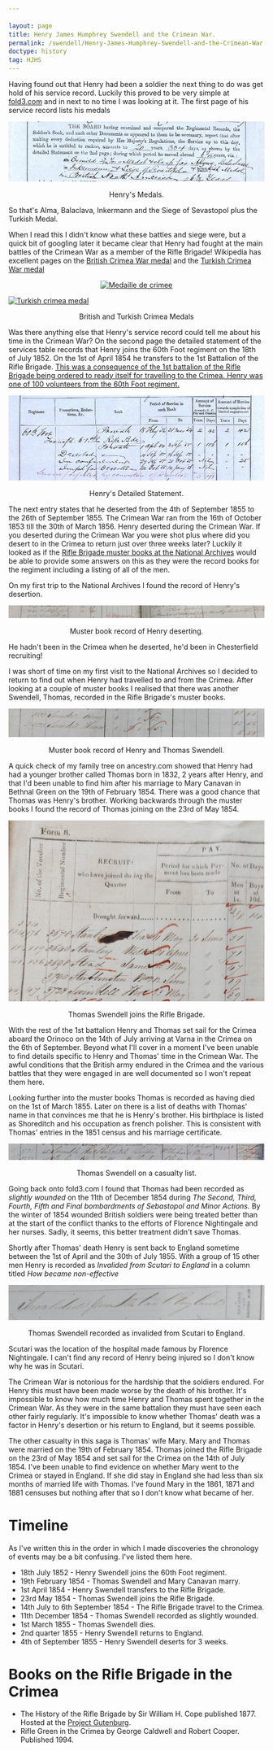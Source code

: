 ```yaml
---

layout: page
title: Henry James Humphrey Swendell and the Crimean War.
permalink: /swendell/Henry-James-Humphrey-Swendell-and-the-Crimean-War
doctype: history
tag: HJHS
---
```


Having found out that Henry had been a soldier the next thing to do was get hold of his service record. Luckily this proved to be very simple at <a href="fold3.com">fold3.com</a> and in next to no time I was looking at it. The first page of his service record lists his medals

<p align="center">
<img src="/images/HJHSMedals.png" alt="Medals recorded in Henry's service record.">
</p>
<p align="center">
Henry's Medals.
</p>

So that's Alma, Balaclava, Inkermann and the Siege of Sevastopol plus the Turkish Medal.

When I read this I didn't know what these battles and siege were, but a quick bit of googling later it became clear that Henry had fought at the main battles of the Crimean War as a member of the Rifle Brigade! Wikipedia has excellent pages on the <a href="https://en.wikipedia.org/wiki/Crimea_Medal">British Crimea War medal</a> and the <a href="https://en.wikipedia.org/wiki/Turkish_Crimea_Medal">Turkish Crimea War medal</a>


<p align="center">
<a title="NBK, CC BY-SA 3.0 &lt;https://creativecommons.org/licenses/by-sa/3.0&gt;, via Wikimedia Commons" href="https://commons.wikimedia.org/wiki/File:Medaille_de_crimee.jpg"><img width="256" alt="Medaille de crimee" src="https://upload.wikimedia.org/wikipedia/commons/thumb/c/cf/Medaille_de_crimee.jpg/256px-Medaille_de_crimee.jpg"></a>

<a title="See page for author, Public domain, via Wikimedia Commons" href="https://commons.wikimedia.org/wiki/File:Turkish_crimea_medal.jpg"><img width="256" alt="Turkish crimea medal" src="https://upload.wikimedia.org/wikipedia/commons/thumb/7/76/Turkish_crimea_medal.jpg/256px-Turkish_crimea_medal.jpg"></a>
</p>

<p align="center">
British and Turkish Crimea Medals
</p>

Was there anything else that Henry's service record could tell me about his time in the Crimean War? On the second page the detailed statement of the services table records that Henry joins the 60th Foot regiment on the 18th of July 1852. On the 1st of April 1854 he transfers to the 1st Battalion of the Rifle Brigade. <a href="https://www.gutenberg.org/files/60048/60048-h/60048-h.htm#CHAPTER_X">This was a consequence of the 1st battalion of the Rifle Brigade being ordered to ready itself for travelling to the Crimea. Henry was one of 100 volunteers from the 60th Foot regiment.</a>

<p align="center">
<img src="/images/HJHSDetailedStatement.png" alt="Detailed statement recorded in Henry's service record.">
</p>
<p align="center">
Henry's Detailed Statement.
</p>

The next entry states that he deserted from the 4th of September 1855 to the 26th of September 1855. The Crimean War ran from the 16th of October 1853 till the 30th of March 1856. Henry deserted during the Crimean War. If you deserted during the Crimean War you were shot plus where did you desert to in the Crimea to return just over three weeks later? Luckily it looked as if the <a href="https://discovery.nationalarchives.gov.uk/details/r/C2469924">Rifle Brigade muster books at the National Archives</a> would be able to provide some answers on this as they were the record books for the regiment including a listing of all of the men.

On my first trip to the National Archives I found the record of Henry's desertion.

<p align="center">
<img src="/images/HJHSDesertionRecord.jpg" alt="Record of Henry deserting.">
</p>
<p align="center">
Muster book record of Henry deserting.
</p>

He hadn't been in the Crimea when he deserted, he'd been in Chesterfield recruiting!

I was short of time on my first visit to the National Archives so I decided to return to find out when Henry had travelled to and from the Crimea. After looking at a couple of muster books I realised that there was another Swendell, Thomas, recorded in the Rifle Brigade's muster books.

<p align="center">
<img src="/images/HJHSAndThomas.jpg" alt="Record of Henry and Thomas Swendell in the Rifle Brigade's muster books.">
</p>
<p align="center">
Muster book record of Henry and Thomas Swendell.
</p>

A quick check of my family tree on ancestry.com showed that Henry had had a younger brother called Thomas born in 1832, 2 years after Henry, and that I'd been unable to find him after his marriage to Mary Canavan in Bethnal Green on the 19th of February 1854. There was a good chance that Thomas was Henry's brother. Working backwards through the muster books I found the record of Thomas joining on the 23rd of May 1854.

<p align="center">
<img src="/images/HJHSThomasJoinsRifleBrigade.jpg" alt="Thomas Swendell joins the Rifle Brigade as reported in the muster books.">
</p>
<p align="center">
Thomas Swendell joins the Rifle Brigade.
</p>

With the rest of the 1st battalion Henry and Thomas set sail for the Crimea aboard the Orinoco on the 14th of July arriving at Varna in the Crimea on the 6th of September. Beyond what I'll cover in a moment I've been unable to find details specific to Henry and Thomas' time in the Crimean War. The awful conditions that the British army endured in the Crimea and the various battles that they were engaged in are well documented so I won't repeat them here.

Looking further into the muster books Thomas is recorded as having died on the 1st of March 1855. Later on there is a list of deaths with Thomas' name in that convinces me that he is Henry's brother. His birthplace is listed as Shoreditch and his occupation as french polisher. This is consistent with Thomas' entries in the 1851 census and his marriage certificate.

<p align="center">
<img src="/images/HJHSThomasDeath.jpg" alt="Thomas Swendell appears in a casualty list. His place of birth is listed as Shoreditch and his occupation as a french polisher">
</p>
<p align="center">
Thomas Swendell on a casualty list.
</p>

Going back onto fold3.com I found that Thomas had been recorded as *slightly wounded* on the 11th of December 1854 during *The Second, Third, Fourth, Fifth and Final bombardments of Sebastopol and Minor Actions.* By the winter of 1854 wounded British soldiers were being treated better than at the start of the conflict thanks to the efforts of Florence Nightingale and her nurses. Sadly, it seems, this better treatment didn't save Thomas.

Shortly after Thomas' death Henry is sent back to England sometime between the 1st of April and the 30th of July 1855. With a group of 15 other men Henry is recorded as *Invalided from Scutari to England* in a column titled *How became non-effective*

<p align="center">
<img src="/images/HJHSNonEffective.png" alt="How became non-effective - Invalided from Scutari to England">
</p>
<p align="center">
Thomas Swendell recorded as invalided from Scutari to England.
</p>

Scutari was the location of the hospital made famous by Florence Nightingale. I can't find any record of Henry being injured so I don't know why he was in Scutari.

The Crimean War is notorious for the hardship that the soldiers endured. For Henry this must have been made worse by the death of his brother. It's impossible to know how much time Henry and Thomas spent together in the Crimean War. As they were in the same battalion they must have seen each other fairly regularly.  It's impossible to know whether Thomas' death was a factor in Henry's desertion or his return to England, but it seems possible.

The other casualty in this saga is Thomas' wife Mary. Mary and Thomas were married on the 19th of February 1854. Thomas joined the Rifle Brigade on the 23rd of May 1854 and set sail for the Crimea on the 14th of July 1854. I've been unable to find evidence on whether Mary went to the Crimea or stayed in England. If she did stay in England she had less than six months of married life with Thomas. I've found Mary in the 1861, 1871 and 1881 censuses but nothing after that so I don't know what became of her.

# Timeline

As I've written this in the order in which I made discoveries the chronology of events may be a bit confusing. I've listed them here.

* 18th July 1852 - Henry Swendell joins the 60th Foot regiment.
* 19th February 1854 - Thomas Swendell and Mary Canavan marry.
* 1st April 1854 - Henry Swendell transfers to the Rifle Brigade.
* 23rd May 1854 - Thomas Swendell joins the Rifle Brigade.
* 14th July to 6th September 1854 - The Rifle Brigade travel to the Crimea.
* 11th December 1854 - Thomas Swendell recorded as slightly wounded.
* 1st March 1855 - Thomas Swendell dies.
* 2nd quarter 1855 - Henry Swendell returns to England.
* 4th of September 1855 - Henry Swendell deserts for 3 weeks.

# Books on the Rifle Brigade in the Crimea
* The History of the Rifle Brigade by Sir William H. Cope published 1877. Hosted at the <a href="https://www.gutenberg.org/files/60048/60048-h/60048-h.htm">Project Gutenburg</a>.
* Rifle Green in the Crimea by George Caldwell and Robert Cooper. Published 1994.
